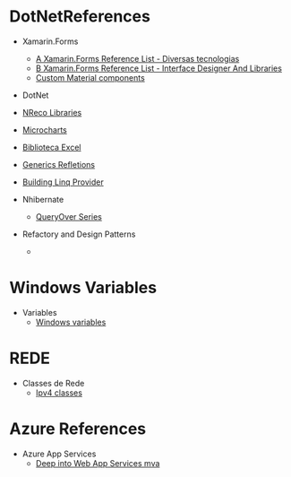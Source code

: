 # DotNetReferences
* Xamarin.Forms
  * [A Xamarin.Forms Reference List - Diversas tecnologias](https://github.com/jsuarezruiz/awesome-xamarin-forms/blob/master/README.md)
  * [B Xamarin.Forms Reference List - Interface Designer And Libraries](https://github.com/benoitjadinon/awesome-xamarin/blob/master/README.md)
  * [Custom Material components](https://github.com/SuavePirate/MaterialEntry)
* DotNet
 * [NReco Libraries](https://www.nrecosite.com)
 * [Microcharts](https://github.com/aloisdeniel/Microcharts)
 * [Biblioteca Excel](http://spreadsheetlight.com/developers)
 * [Generics Refletions](https://docs.microsoft.com/pt-br/dotnet/framework/reflection-and-codedom/how-to-examine-and-instantiate-generic-types-with-reflection)
 * [Building Linq Provider](https://blogs.msdn.microsoft.com/mattwar/2007/07/30/linq-building-an-iqueryable-provider-part-i/)
 
* Nhibernate
  * [QueryOver Series](http://www.andrewwhitaker.com/queryover-series)
* Refactory and Design Patterns
  * [](https://refactoring.guru)
  
# Windows Variables

* Variables 
  * [Windows variables](https://ss64.com/nt/syntax-variables.html)

# REDE

* Classes de Rede
  * [Ipv4 classes](https://www.tutorialspoint.com/ipv4/ipv4_address_classes.htm)
  
# Azure References 

* Azure App Services
  * [Deep into Web App Services mva](https://mva.microsoft.com/en-us/training-courses/deep-dive-into-azure-app-service-a-platform-to-build-modern-applications-16828?l=YNraRQR4C_604668937)

